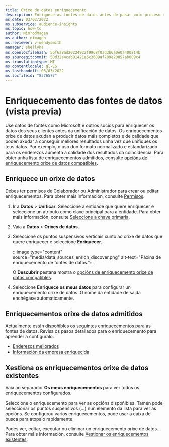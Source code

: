 ```yaml
---
title: Orixe de datos enriquecemento
description: Enriquece as fontes de datos antes de pasar polo proceso de unificación de datos.
ms.date: 03/02/2022
ms.subservice: audience-insights
ms.topic: how-to
author: NimrodMagen
ms.author: nimagen
ms.reviewer: v-wendysmith
manager: shellyha
ms.openlocfilehash: 56f6a8ad20224922f9968f0ad3b6a0e0a400214b
ms.sourcegitcommit: 50d32a4cab01421a5c3689af789e20857ab009c4
ms.translationtype: MT
ms.contentlocale: gl-ES
ms.lasthandoff: 03/03/2022
ms.locfileid: "8376577"
---
```

# <a name="enrichment-for-data-sources-preview"></a>Enriquecemento das fontes de datos (vista previa)

Use datos de fontes como Microsoft e outros socios para enriquecer os datos dos seus clientes antes da unificación de datos. Os enriquecementos orixe de datos axudan a producir datos máis completos e de calidade que poden axudar a conseguir mellores resultados unha vez que unifiques os teus datos. Por exemplo, o uso dun formato normalizado e estandarizado para os enderezos aumenta a calidade dos resultados da coincidencia. Para obter unha lista de enriquecementos admitidos, consulte [opcións de enriquecemento orixe de datos compatibles](#supported-data-source-enrichments).

## <a name="enrich-a-data-source"></a>Enriquece un orixe de datos

Debes ter permisos de Colaborador ou Administrador para crear ou editar enriquecementos. Para obter máis información, consulte [Permisos](permissions.md).  

1. Ir a **Datos** > **Unificar**. Seleccione a entidade que quere enriquecer e seleccione un atributo como clave principal para a entidade. Para obter máis información, consulte [Seleccione a chave primaria](map-entities.md#select-primary-key-and-semantic-type-for-attributes).

1. Vaia a **Datos** > **Orixes de datos**.
 
1. Seleccione os puntos suspensivos verticais xunto ao orixe de datos que quere enriquecer e seleccione **Enriquecer**.

   :::image type="content" source="media/data_sources_enrich_discover.png" alt-text="Páxina de enriquecemento de fontes de datos.":::

   O **Descubrir** pestana mostra o [opcións de enriquecemento orixe de datos compatibles](#supported-data-source-enrichments).

1. Seleccione **Enriquece os meus datos** para configurar un enriquecemento orixe de datos. O nome da entidade de saída enchégase automaticamente.

## <a name="supported-data-source-enrichments"></a>Enriquecementos orixe de datos admitidos

Actualmente están dispoñibles os seguintes enriquecementos para as fontes de datos. Revisa os pasos detallados para o enriquecemento para aprender a configuralo.

- [Enderezos mellorados](enrichment-enhanced-addresses.md)
- [Información da empresa enriquecida](enrichment-enhanced-company-data.md)

## <a name="manage-existing-data-source-enrichments"></a>Xestiona os enriquecementos orixe de datos existentes

Vaia ao separador **Os meus enriquecementos** para ver todos os enriquecementos configurados.

Seleccione o enriquecemento para ver as opcións dispoñibles. Tamén pode seleccionar os puntos suspensivos (...) nun elemento da lista para ver as opcións. Se configurou varios enriquecementos, pode usar a caixa de busca para atopalo rapidamente.

Podes ver, editar, executar ou eliminar un enriquecemento orixe de datos. Para obter máis información, consulte [Xestionar os enriquecementos existentes](enrichment-hub.md).

